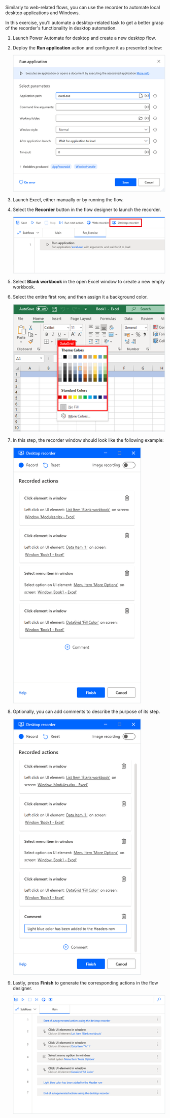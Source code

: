Similarly to web-related flows, you can use the recorder to automate local desktop applications and Windows.

In this exercise, you'll automate a desktop-related task to get a better grasp of the recorder's functionality in desktop automation. 

1. Launch Power Automate for desktop and create a new desktop flow.

1. Deploy the **Run application** action and configure it as presented below:

   ![Screenshot of the run application properties exercise.](..\media\run-application-properties-exercise.png)

1. Launch Excel, either manually or by running the flow.

1. Select the **Recorder** button in the flow designer to launch the recorder.

   ![Screenshot of the macro recorder button exercise.](..\media\macro-recorder-button-exercise.png)

1. Select **Blank workbook** in the open Excel window to create a new empty workbook.

1. Select the entire first row, and then assign it a background color.

   ![Screenshot of the excel exercise with the colors data grid selected.](..\media\excel-exercise.png)

1. In this step, the recorder window should look like the following example:

   ![Screenshot of the recorded actions exercise.](..\media\recorded-actions-exercise.png)

1. Optionally, you can add comments to describe the purpose of its step.

   ![Screenshot of the recorded actions exercise comment.](..\media\recorded-actions-exercise-comment.png)

1. Lastly, press **Finish** to generate the corresponding actions in the flow designer.

   ![Screenshot of the recorded actions exercise comment workspace.](..\media\recorded-actions-exercise-comment-workspace.png)

